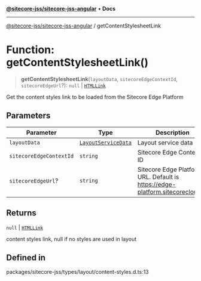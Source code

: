 [**@sitecore-jss/sitecore-jss-angular**](../README.md) • **Docs**

***

[@sitecore-jss/sitecore-jss-angular](../README.md) / getContentStylesheetLink

# Function: getContentStylesheetLink()

> **getContentStylesheetLink**(`layoutData`, `sitecoreEdgeContextId`, `sitecoreEdgeUrl`?): `null` \| [`HTMLLink`](../type-aliases/HTMLLink.md)

Get the content styles link to be loaded from the Sitecore Edge Platform

## Parameters

| Parameter | Type | Description |
| ------ | ------ | ------ |
| `layoutData` | [`LayoutServiceData`](../interfaces/LayoutServiceData.md) | Layout service data |
| `sitecoreEdgeContextId` | `string` | Sitecore Edge Context ID |
| `sitecoreEdgeUrl`? | `string` | Sitecore Edge Platform URL. Default is https://edge-platform.sitecorecloud.io |

## Returns

`null` \| [`HTMLLink`](../type-aliases/HTMLLink.md)

content styles link, null if no styles are used in layout

## Defined in

packages/sitecore-jss/types/layout/content-styles.d.ts:13
